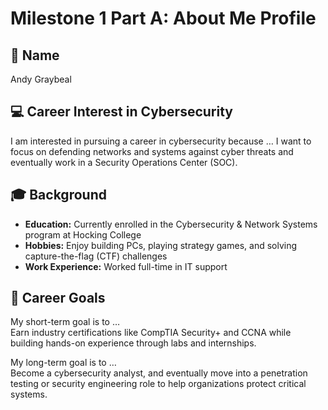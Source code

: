 # Milestone 1 Part A: About Me Profile

## 👤 Name  
Andy Graybeal

## 💻 Career Interest in Cybersecurity  
I am interested in pursuing a career in cybersecurity because …  I want to focus on defending networks and systems against cyber threats and eventually work in a Security Operations Center (SOC).

## 🎓 Background  
- **Education:**  Currently enrolled in the Cybersecurity & Network Systems program at Hocking College
- **Hobbies:** Enjoy building PCs, playing strategy games, and solving capture-the-flag (CTF) challenges  
- **Work Experience:** Worked full-time in IT support 

## 🚀 Career Goals  
My short-term goal is to …  
Earn industry certifications like CompTIA Security+ and CCNA while building hands-on experience through labs and internships.

My long-term goal is to …  
Become a cybersecurity analyst, and eventually move into a penetration testing or security engineering role to help organizations protect critical systems.
